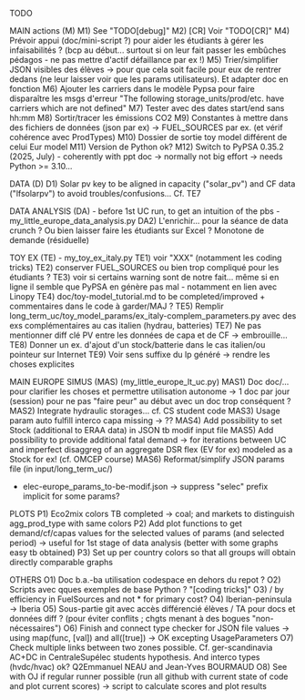 
TODO

MAIN actions (M)
M1) See "TODO[debug]"
M2) [CR] Voir "TODO[CR]"
M4) Prévoir appui (doc/mini-script ?) pour aider les étudiants à gérer les infaisabilités ? (bcp au début... surtout si on leur fait passer les embûches pédagos - ne pas mettre d'actif défaillance par ex !)
M5) Trier/simplifier JSON visibles des élèves -> pour que cela soit facile pour eux de rentrer dedans (ne leur laisser voir que les params utilisateurs). Et adapter doc en fonction
M6) Ajouter les carriers dans le modèle Pypsa pour faire disparaître les msgs d'erreur "The following storage_units/prod/etc. have carriers which are not defined"
M7) Tester avec des dates start/end sans hh:mm
M8) Sortir/tracer les émissions CO2
M9) Constantes à mettre dans des fichiers de données (json par ex) -> FUEL_SOURCES par ex. 
(et vérif cohérence avec ProdTypes)
M10) Dossier de sortie toy model différent de celui Eur model
M11) Version de Python ok?
M12) Switch to PyPSA 0.35.2 (2025, July) - coherently with ppt doc -> normally not big effort
-> needs Python >= 3.10...

DATA (D)
D1) Solar pv key to be aligned in capacity ("solar_pv") and CF data ("lfsolarpv") to avoid troubles/confusions... Cf. TE7

DATA ANALYSIS (DA) - before 1st UC run, to get an intuition of the pbs - my_little_europe_data_analysis.py
DA2) L'enrichir... pour la séance de data crunch ? Ou bien laisser faire les étudiants sur Excel ?
Monotone de demande (résiduelle)

TOY EX (TE) - my_toy_ex_italy.py
TE1) voir "XXX" (notamment les coding tricks)
TE2) conserver FUEL_SOURCES ou bien trop compliqué pour les étudiants ?
TE3) voir si certains warning sont de notre fait... même si en ligne il semble que PyPSA en génère pas mal - notamment en lien avec Linopy
TE4) doc/toy-model_tutorial.md to be completed/improved + commentaires dans le code à garder/MAJ ?
TE5) Remplir long_term_uc/toy_model_params/ex_italy-complem_parameters.py avec des exs complémentaires au cas italien (hydrau, batteries)
TE7) Ne pas mentionner diff clé PV entre les données de capa et de CF -> embrouille...
TE8) Donner un ex. d'ajout d'un stock/batterie dans le cas italien/ou pointeur sur Internet
TE9) Voir sens suffixe du lp généré -> rendre les choses explicites

MAIN EUROPE SIMUS (MAS) (my_little_europe_lt_uc.py)
MAS1) Doc doc/... pour clarifier les choses et permettre utilisation autonome
-> 1 doc par jour (session) pour ne pas "faire peur" au début avec un doc trop conséquent ?
MAS2) Integrate hydraulic storages... cf. CS student code
MAS3) Usage param auto fulfill interco capa missing -> ??
MAS4) Add possibility to set Stock (additional to ERAA data) in JSON tb modif input file
MAS5) Add possibility to provide additional fatal demand -> for iterations between UC and imperfect disaggreg of an aggregate DSR flex (EV for ex) modeled as a Stock for ex! (cf. OMCEP course)
MAS6) Reformat/simplify JSON params file (in input/long_term_uc/)
* elec-europe_params_to-be-modif.json -> suppress "selec" prefix implicit for some params?

PLOTS
P1) Eco2mix colors TB completed -> coal; and markets to distinguish agg_prod_type with same colors
P2) Add plot functions to get demand/cf/capas values for the selected values of params (and selected period) -> useful for 1st stage of data analysis (better with some graphs easy tb obtained)
P3) Set up per country colors so that all groups will obtain directly comparable graphs

OTHERS
O1) Doc b.a.-ba utilisation codespace en dehors du repot ?
O2) Scripts avec qques exemples de base Python ? "[coding tricks]"
O3) / by efficiency in FuelSources and not * for primary cost?
O4) Iberian-peninsula -> Iberia
O5) Sous-partie git avec accès différencié élèves / TA pour docs et données diff ?
(pour éviter conflits ; chgts menant à des bogues "non-nécessaires")
O6) Finish and connect type checker for JSON file values -> using map(func, [val]) and all([true])
-> OK excepting UsageParameters
O7) Check multiple links between two zones possible. Cf. ger-scandinavia AC+DC in CentraleSupélec students hypothesis. And interco types (hvdc/hvac) ok? Q2Emmanuel NEAU and Jean-Yves BOURMAUD
O8) See with OJ if regular runner possible (run all github with current state of code and plot current scores) -> script to calculate scores and plot results
